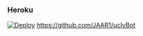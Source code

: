 ### Heroku
[![Deploy](https://www.herokucdn.com/deploy/button.svg)](https://heroku.com/deploy?template=https://github.com/JAAR1/BOT-ulcv) 
https://github.com/JAAR1/uclvBot
